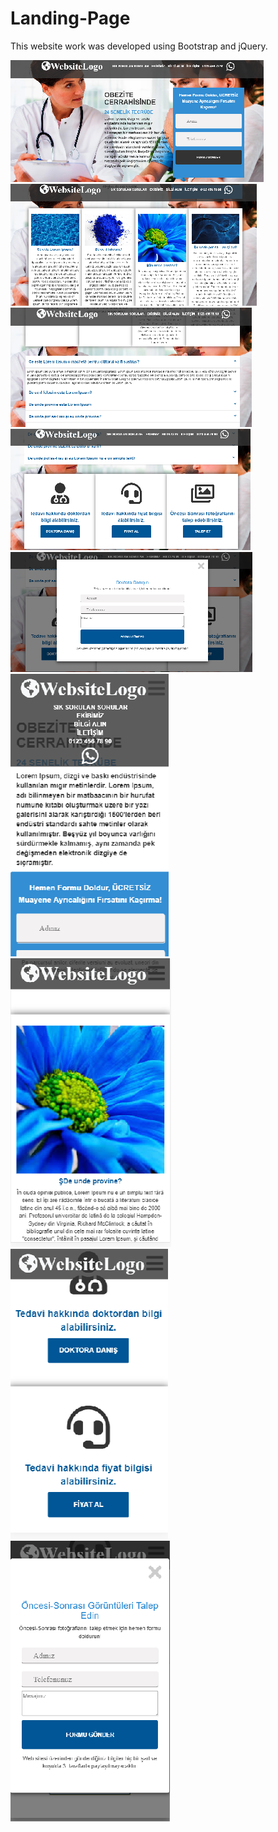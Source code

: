 # Landing-Page
This website work was developed using Bootstrap and jQuery.

<img src="https://github.com/ezgigokdemir/Landing-Page/blob/master/lp1_images/home.png"/>
<img src="https://github.com/ezgigokdemir/Landing-Page/blob/master/lp1_images/home2.png"/>
<img src="https://github.com/ezgigokdemir/Landing-Page/blob/master/lp1_images/home3.png"/>
<img src="https://github.com/ezgigokdemir/Landing-Page/blob/master/lp1_images/home4.png"/>
<img src="https://github.com/ezgigokdemir/Landing-Page/blob/master/lp1_images/modal.png"/>
<img src="https://github.com/ezgigokdemir/Landing-Page/blob/master/lp1_images/homeResponsive.png"/>
<img src="https://github.com/ezgigokdemir/Landing-Page/blob/master/lp1_images/homeResponsive2.png"/>
<img src="https://github.com/ezgigokdemir/Landing-Page/blob/master/lp1_images/homeResponsive3.png"/>
<img src="https://github.com/ezgigokdemir/Landing-Page/blob/master/lp1_images/modalResponsive.png"/>
